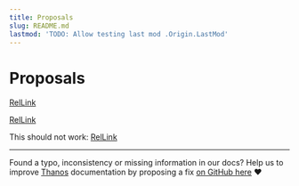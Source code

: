 ```yaml
---
title: Proposals
slug: README.md
lastmod: 'TODO: Allow testing last mod .Origin.LastMod'
---
```


# Proposals

[RelLink](../_index.md)

[RelLink](../Team/doc.md)

This should not work: [RelLink](../../test.md)

---

Found a typo, inconsistency or missing information in our docs? Help us to improve [Thanos](https://thanos.io) documentation by proposing a fix [on GitHub here](https://github.com/thanos-io/thanos/edit/main/docs/README.md) :heart:
